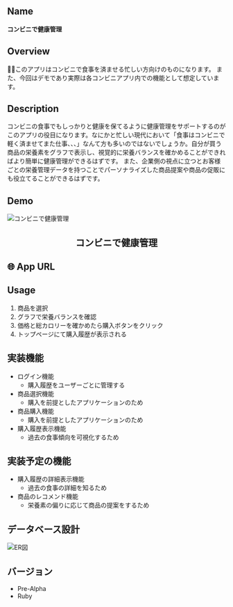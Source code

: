## Name
**コンビニで健康管理**

## Overview
このアプリはコンビニで食事を済ませる忙しい方向けのものになります。
また、今回はデモであり実際は各コンビニアプリ内での機能として想定しています。

## Description
コンビニの食事でもしっかりと健康を保てるように健康管理をサポートするのがこのアプリの役目になります。なにかと忙しい現代において「食事はコンビニで軽く済ませてまた仕事、、、」なんて方も多いのではないでしょうか。自分が買う商品の栄養素をグラフで表示し、視覚的に栄養バランスを確かめることができればより簡単に健康管理ができるはずです。
また、企業側の視点に立つとお客様ごとの栄養管理データを持つことでパーソナライズした商品提案や商品の促販にも役立てることができるはずです。

## Demo
![コンビニで健康管理](https://user-images.githubusercontent.com/44572513/95405215-2d7bfa00-0952-11eb-9ee0-b9572d9f5508.gif)

<h2 align="center">コンビニで健康管理</h2>

## 🌐 App URL
 
## Usage
1. 商品を選択
2. グラフで栄養バランスを確認
3. 価格と総カロリーを確かめたら購入ボタンをクリック
4. トップページにて購入履歴が表示される

## 実装機能
- ログイン機能
  - 購入履歴をユーザーごとに管理する
- 商品選択機能
  - 購入を前提としたアプリケーションのため
- 商品購入機能
  - 購入を前提としたアプリケーションのため
- 購入履歴表示機能
  - 過去の食事傾向を可視化するため

## 実装予定の機能
- 購入履歴の詳細表示機能
  - 過去の食事の詳細を知るため
- 商品のレコメンド機能
  - 栄養素の偏りに応じて商品の提案をするため

## データベース設計
![ER図](https://user-images.githubusercontent.com/44572513/95319898-8fe1e580-08d3-11eb-9592-e76c5624764e.png)

## バージョン
- Pre-Alpha
- Ruby


